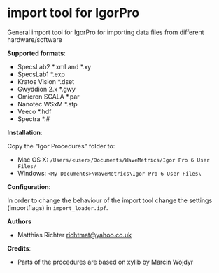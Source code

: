 import tool for IgorPro
=======================

General import tool for IgorPro for importing data files from different hardware/software

**Supported formats**:

  - SpecsLab2 *.xml and *.xy
  - SpecsLab1 *.exp
  - Kratos Vision *.dset
  - Gwyddion 2.x *.gwy
  - Omicron SCALA *.par
  - Nanotec WSxM *.stp
  - Veeco *.hdf
  - Spectra *.#

**Installation**:

Copy the "Igor Procedures" folder to:
  - Mac OS X: 	``/Users/<user>/Documents/WaveMetrics/Igor Pro 6 User Files/``
  - Windows: 	``<My Documents>\WaveMetrics\Igor Pro 6 User Files\``

**Configuration**:

In order to change the behaviour of the import tool change the settings (importflags) in ``import_loader.ipf``.

**Authors**
  - Matthias Richter richtmat@yahoo.co.uk

**Credits**:
  - Parts of the procedures are based on xylib by Marcin Wojdyr
